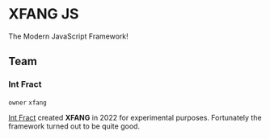 # XFANG JS 

The Modern JavaScript Framework! 

## Team 

### Int Fract 

`owner` `xfang` 

[Int Fract](https://github.com/intfract) created **XFANG** in 2022 for experimental purposes. Fortunately the framework turned out to be quite good. 
